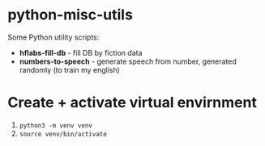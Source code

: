 # python-misc-utils
Some Python utility scripts:
* **hflabs-fill-db** - fill DB by fiction data
* **numbers-to-speech** - generate speech from number, generated randomly (to train my english)


# Create + activate virtual envirnment

1. `python3 -m venv venv`
1. `source venv/bin/activate`
